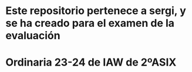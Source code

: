 # Este repositorio pertenece a sergi, y se ha creado para el examen de la evaluación 
# Ordinaria 23-24 de IAW de 2ºASIX
